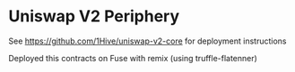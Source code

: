 # Uniswap V2 Periphery

See https://github.com/1Hive/uniswap-v2-core for deployment instructions

Deployed this contracts on Fuse with remix (using truffle-flatenner)